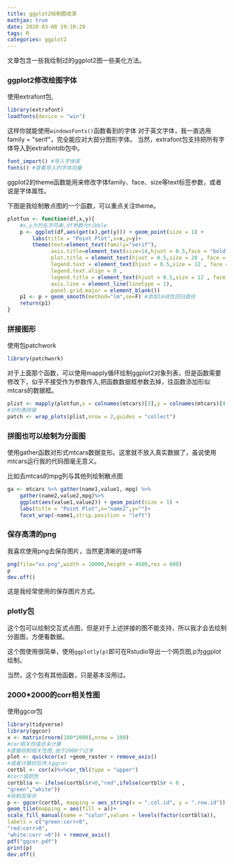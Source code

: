 ```yaml
---
title: ggplot2绘制图收录
mathjax: true
date: 2020-03-08 19:10:29
tags: R
categories: ggplot2
---
```


文章包含一些我绘制过的ggplot2图一些美化方法。

<!--more-->

### ggplot2修改绘图字体

使用extrafont包,
```R
library(extrafont)
loadfonts(device = "win")
```
这样你就能使用`windowsFonts()`函数看到的字体
对于英文字体，我一直选用family = "serif"，完全能应对大部分图形字体。
当然，extrafont包支持把所有字体导入到extrafontdb包中。
```R
font_import() #导入字体库
fonts() #查看导入的字体向量
```
ggplot2的theme函数能用来修改字体family、face、size等text标签参数，或者说是字体属性。

下图是我绘制散点图的一个函数，可以重点关注theme。
```R
plotfun <- function(df,x,y){
    #x,y为列名字符串,df参数为tibble
    p <- ggplot(df,aes(get(x),get(y))) + geom_point(size = 1) +
        labs(title = "Point Plot",x=x,y=y)+
        theme(text=element_text(family="serif"),
              axis.title=element_text(size=14,hjust = 0.5,face = "bold"),
              plot.title = element_text(hjust = 0.5,size = 20 , face = "bold"),
              legend.text = element_text(hjust = 0.5,size = 12 , face = "bold"),
              legend.text.align = 0 ,
              legend.title = element_text(hjust = 0.5,size = 12 , face = "bold"),
              axis.line = element_line(linetype = 1),
              panel.grid.major = element_blank())
    p1 <- p + geom_smooth(method="lm",se=F) #添加lm线性回归直线
    return(p1)
}
```

### 拼接图形

使用包patchwork
```R
library(patchwork)
```
对于上面那个函数，可以使用mapply循环绘制ggplot2对象列表，但是函数需要修改下，似乎不接受作为参数传入,把函数数据框参数去掉，往函数添加形似mtcars的数据框。
```R
plist <- mapply(plotfun,x = colnames(mtcars)[3],y = colnames(mtcars)[4:7],SIMPLIFY = F)
#对列表拼接
patch <- wrap_plots(plist,nrow = 2,guides = "collect")
```

### 拼图也可以绘制为分面图

使用gather函数对形式mtcars数据变形。这里就不放入真实数据了，虽说使用mtcars运行我的代码图毫无意义。

比如去mtcas的mpg列与其他列绘制散点图

```R
ga <- mtcars %>% gather(name1,value1,-mpg) %>%
	gather(name2,value2,mpg)%>%
	ggplot(aes(value1,value2)) + geom_point(size = 1) +
    labs(title = "Point Plot",x="name2",y="")+
    facet_wrap(~name1,strip.position = "left")
```

### 保存高清的png

我喜欢使用png去保存图片，当然更清晰的是tiff等
```R
png(file="xx.png",width = 10000,height = 4500,res = 600)
p
dev.off()
```
这是我经常使用的保存图片方式。

### plotly包

这个包可以绘制交互式点图，但是对于上述拼接的图不能支持，所以我才会去绘制分面图，方便看数据。

这个图使用很简单，使用`ggplotly(p)`即可在Rstudio导出一个网页图,p为ggplot绘制。

当然，这个包有其他函数，只是基本没用过。

### 2000*2000的corr相关性图

使用ggcor包

```R
library(tidyverse)
library(ggcor)
x <- matrix(rnorm(100*2000),nrow = 100)
#cor相关性值还未计算
#直接绘制相关性图,由于2000个过多
plot <- quickcor(x) +geom_raster + remove_axis()
#或者计算好后传入ggcor
cortbl <- cor(x)%>%cor_tbl(type = "upper")
#corr值颜色
cortbl$a <- ifelse(cortbl$r>0,"red",ifelse(cortbl$r < 0 ,
"green","white"))
#绘制及保存
p <- ggcor(cortbl, mapping = aes_string(x = ".col.id", y = ".row.id")) +
geom_tile(mapping = aes(fill = a))+
scale_fill_manual(name = "color",values = levels(factor(cortbl$a)),
labels = c("green:corr<0",
"red:corr>0",
"white:corr =0")) + remove_axis()
pdf("ggcor.pdf")
print(p)
dev.off()
```

